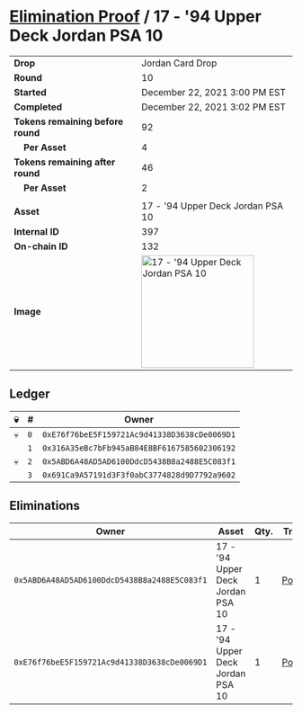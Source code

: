 # [Elimination Proof](./readme.md) / 17 - &#039;94 Upper Deck Jordan PSA 10

|||
|---|---|
| **Drop** | Jordan Card Drop |
| **Round** | 10 |
| **Started** | December 22, 2021 3:00 PM EST |
| **Completed** | December 22, 2021 3:02 PM EST |
| **Tokens remaining before round** | 92 |
| **&nbsp;&nbsp;&nbsp;&nbsp;Per Asset** | 4 |
| **Tokens remaining after round** | 46 |
| **&nbsp;&nbsp;&nbsp;&nbsp;Per Asset** | 2 |
| | |
| **Asset** | 17 - &#039;94 Upper Deck Jordan PSA 10 |
| **Internal ID** | 397 |
| **On-chain ID** | 132 |
| **Image** | <img src="https://tcdn.blokpax.com/95149d1f-6266-4cbf-8744-80764ce43144/e1b4473ed4ee25f09fe7fe9ef97cc614d091850859b81b5a0559826aba2f3c1d.jpg" height="200" alt="17 - &#039;94 Upper Deck Jordan PSA 10" /> |

## Ledger

| 💀 | # | Owner |
| --- | --- | --- |
| 💀 | `0` | `0xE76f76beE5F159721Ac9d41338D3638cDe0069D1` |
|  | `1` | `0x316A35eBc7bFb945aB84E8BF6167585602306192` |
| 💀 | `2` | `0x5ABD6A48AD5AD6100DdcD5438B8a2488E5C083f1` |
|  | `3` | `0x691Ca9A57191d3F3f0abC3774828d9D7792a9602` |


## Eliminations

| Owner | Asset | Qty. | Transaction |
| --- | --- | --- | --- |
| `0x5ABD6A48AD5AD6100DdcD5438B8a2488E5C083f1` | 17 - '94 Upper Deck Jordan PSA 10 | 1 | [Polygonscan](https://polygonscan.com/tx/0x4e564e0cfc93f54805425ddd4e67147896dc658054551563437213ee0dab40ea) |
| `0xE76f76beE5F159721Ac9d41338D3638cDe0069D1` | 17 - '94 Upper Deck Jordan PSA 10 | 1 | [Polygonscan](https://polygonscan.com/tx/0x4cb03abac7297daa9393ee0f3ba037456d5c40c538724b6aa28ca6574a02761f) |
